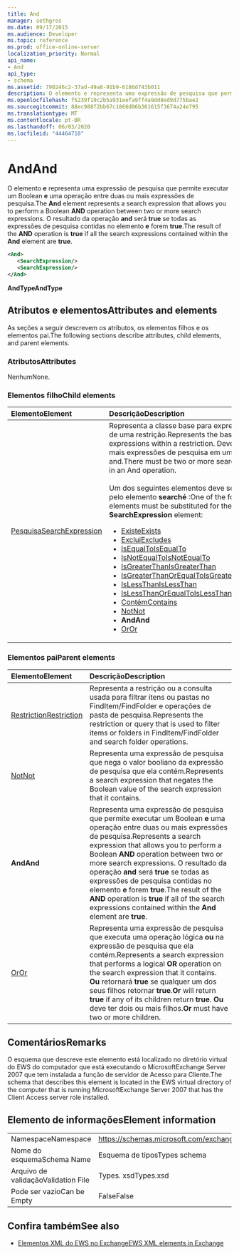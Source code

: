 ```yaml
---
title: And
manager: sethgros
ms.date: 09/17/2015
ms.audience: Developer
ms.topic: reference
ms.prod: office-online-server
localization_priority: Normal
api_name:
- And
api_type:
- schema
ms.assetid: 790246c2-37ad-49a8-91b9-6186d743b011
description: O elemento e representa uma expressão de pesquisa que permite executar um Boolean e uma operação entre duas ou mais expressões de pesquisa. O resultado da operação AND será true se todas as expressões de pesquisa contidas no elemento e forem true.
ms.openlocfilehash: f5239f19c2b5a931eefa9ff4a9dd8ed9d775bae2
ms.sourcegitcommit: 88ec988f2bb67c1866d06b361615f3674a24e795
ms.translationtype: MT
ms.contentlocale: pt-BR
ms.lasthandoff: 06/03/2020
ms.locfileid: "44464718"
---
```

# <a name="and"></a><span data-ttu-id="8fa13-104">And</span><span class="sxs-lookup"><span data-stu-id="8fa13-104">And</span></span>

<span data-ttu-id="8fa13-105">O elemento **e** representa uma expressão de pesquisa que permite executar um Boolean **e** uma operação entre duas ou mais expressões de pesquisa.</span><span class="sxs-lookup"><span data-stu-id="8fa13-105">The **And** element represents a search expression that allows you to perform a Boolean **AND** operation between two or more search expressions.</span></span> <span data-ttu-id="8fa13-106">O resultado da operação **and** será **true** se todas as expressões de pesquisa contidas no elemento **e** forem **true**.</span><span class="sxs-lookup"><span data-stu-id="8fa13-106">The result of the **AND** operation is **true** if all the search expressions contained within the **And** element are **true**.</span></span>
  
```xml
<And>
   <SearchExpression/>
   <SearchExpression/>
</And>
```

 <span data-ttu-id="8fa13-107">**AndType**</span><span class="sxs-lookup"><span data-stu-id="8fa13-107">**AndType**</span></span>
## <a name="attributes-and-elements"></a><span data-ttu-id="8fa13-108">Atributos e elementos</span><span class="sxs-lookup"><span data-stu-id="8fa13-108">Attributes and elements</span></span>

<span data-ttu-id="8fa13-109">As seções a seguir descrevem os atributos, os elementos filhos e os elementos pai.</span><span class="sxs-lookup"><span data-stu-id="8fa13-109">The following sections describe attributes, child elements, and parent elements.</span></span>
  
### <a name="attributes"></a><span data-ttu-id="8fa13-110">Atributos</span><span class="sxs-lookup"><span data-stu-id="8fa13-110">Attributes</span></span>

<span data-ttu-id="8fa13-111">Nenhum</span><span class="sxs-lookup"><span data-stu-id="8fa13-111">None.</span></span>
  
### <a name="child-elements"></a><span data-ttu-id="8fa13-112">Elementos filho</span><span class="sxs-lookup"><span data-stu-id="8fa13-112">Child elements</span></span>

|<span data-ttu-id="8fa13-113">**Elemento**</span><span class="sxs-lookup"><span data-stu-id="8fa13-113">**Element**</span></span>|<span data-ttu-id="8fa13-114">**Descrição**</span><span class="sxs-lookup"><span data-stu-id="8fa13-114">**Description**</span></span>|
|:-----|:-----|
|[<span data-ttu-id="8fa13-115">Pesquisa</span><span class="sxs-lookup"><span data-stu-id="8fa13-115">SearchExpression</span></span>](searchexpression.md) <br/> | <span data-ttu-id="8fa13-116">Representa a classe base para expressões dentro de uma restrição.</span><span class="sxs-lookup"><span data-stu-id="8fa13-116">Represents the base class for expressions within a restriction.</span></span> <span data-ttu-id="8fa13-117">Deve haver duas ou mais expressões de pesquisa em uma operação and.</span><span class="sxs-lookup"><span data-stu-id="8fa13-117">There must be two or more search expressions in an And operation.</span></span><br/><br/>  <span data-ttu-id="8fa13-118">Um dos seguintes elementos deve ser substituído pelo elemento **searché** :</span><span class="sxs-lookup"><span data-stu-id="8fa13-118">One of the following elements must be substituted for the **SearchExpression** element:</span></span><ul><li> [<span data-ttu-id="8fa13-119">Existe</span><span class="sxs-lookup"><span data-stu-id="8fa13-119">Exists</span></span>](exists.md)</li><li>[<span data-ttu-id="8fa13-120">Exclui</span><span class="sxs-lookup"><span data-stu-id="8fa13-120">Excludes</span></span>](excludes.md)</li><li>[<span data-ttu-id="8fa13-121">IsEqualTo</span><span class="sxs-lookup"><span data-stu-id="8fa13-121">IsEqualTo</span></span>](isequalto.md)</li><li>[<span data-ttu-id="8fa13-122">IsNotEqualTo</span><span class="sxs-lookup"><span data-stu-id="8fa13-122">IsNotEqualTo</span></span>](isnotequalto.md)</li><li>[<span data-ttu-id="8fa13-123">IsGreaterThan</span><span class="sxs-lookup"><span data-stu-id="8fa13-123">IsGreaterThan</span></span>](isgreaterthan.md)</li><li>[<span data-ttu-id="8fa13-124">IsGreaterThanOrEqualTo</span><span class="sxs-lookup"><span data-stu-id="8fa13-124">IsGreaterThanOrEqualTo</span></span>](isgreaterthanorequalto.md)</li><li>[<span data-ttu-id="8fa13-125">IsLessThan</span><span class="sxs-lookup"><span data-stu-id="8fa13-125">IsLessThan</span></span>](islessthan.md)</li><li>[<span data-ttu-id="8fa13-126">IsLessThanOrEqualTo</span><span class="sxs-lookup"><span data-stu-id="8fa13-126">IsLessThanOrEqualTo</span></span>](islessthanorequalto.md)</li><li>[<span data-ttu-id="8fa13-127">Contém</span><span class="sxs-lookup"><span data-stu-id="8fa13-127">Contains</span></span>](contains.md)</li><li>[<span data-ttu-id="8fa13-128">Not</span><span class="sxs-lookup"><span data-stu-id="8fa13-128">Not</span></span>](not.md)</li><li><span data-ttu-id="8fa13-129">**And**</span><span class="sxs-lookup"><span data-stu-id="8fa13-129">**And**</span></span></li><li>[<span data-ttu-id="8fa13-130">Or</span><span class="sxs-lookup"><span data-stu-id="8fa13-130">Or</span></span>](or.md) </li></ul> |
   
### <a name="parent-elements"></a><span data-ttu-id="8fa13-131">Elementos pai</span><span class="sxs-lookup"><span data-stu-id="8fa13-131">Parent elements</span></span>

|<span data-ttu-id="8fa13-132">**Elemento**</span><span class="sxs-lookup"><span data-stu-id="8fa13-132">**Element**</span></span>|<span data-ttu-id="8fa13-133">**Descrição**</span><span class="sxs-lookup"><span data-stu-id="8fa13-133">**Description**</span></span>|
|:-----|:-----|
|[<span data-ttu-id="8fa13-134">Restriction</span><span class="sxs-lookup"><span data-stu-id="8fa13-134">Restriction</span></span>](restriction.md) <br/> |<span data-ttu-id="8fa13-135">Representa a restrição ou a consulta usada para filtrar itens ou pastas no FindItem/FindFolder e operações de pasta de pesquisa.</span><span class="sxs-lookup"><span data-stu-id="8fa13-135">Represents the restriction or query that is used to filter items or folders in FindItem/FindFolder and search folder operations.</span></span>  <br/> |
|[<span data-ttu-id="8fa13-136">Not</span><span class="sxs-lookup"><span data-stu-id="8fa13-136">Not</span></span>](not.md) <br/> |<span data-ttu-id="8fa13-137">Representa uma expressão de pesquisa que nega o valor booliano da expressão de pesquisa que ela contém.</span><span class="sxs-lookup"><span data-stu-id="8fa13-137">Represents a search expression that negates the Boolean value of the search expression that it contains.</span></span>  <br/> |
|<span data-ttu-id="8fa13-138">**And**</span><span class="sxs-lookup"><span data-stu-id="8fa13-138">**And**</span></span> <br/> |<span data-ttu-id="8fa13-139">Representa uma expressão de pesquisa que permite executar um Boolean **e** uma operação entre duas ou mais expressões de pesquisa.</span><span class="sxs-lookup"><span data-stu-id="8fa13-139">Represents a search expression that allows you to perform a Boolean **AND** operation between two or more search expressions.</span></span> <span data-ttu-id="8fa13-140">O resultado da operação **and** será **true** se todas as expressões de pesquisa contidas no elemento **e** forem **true**.</span><span class="sxs-lookup"><span data-stu-id="8fa13-140">The result of the **AND** operation is **true** if all of the search expressions contained within the **And** element are **true**.</span></span>  <br/> |
|[<span data-ttu-id="8fa13-141">Or</span><span class="sxs-lookup"><span data-stu-id="8fa13-141">Or</span></span>](or.md) <br/> |<span data-ttu-id="8fa13-142">Representa uma expressão de pesquisa que executa uma operação lógica **ou** na expressão de pesquisa que ela contém.</span><span class="sxs-lookup"><span data-stu-id="8fa13-142">Represents a search expression that performs a logical **OR** operation on the search expression that it contains.</span></span> <span data-ttu-id="8fa13-143">**Ou** retornará **true** se qualquer um dos seus filhos retornar **true**.</span><span class="sxs-lookup"><span data-stu-id="8fa13-143">**Or** will return **true** if any of its children return **true**.</span></span> <span data-ttu-id="8fa13-144">**Ou** deve ter dois ou mais filhos.</span><span class="sxs-lookup"><span data-stu-id="8fa13-144">**Or** must have two or more children.</span></span>  <br/> |
   
## <a name="remarks"></a><span data-ttu-id="8fa13-145">Comentários</span><span class="sxs-lookup"><span data-stu-id="8fa13-145">Remarks</span></span>

<span data-ttu-id="8fa13-146">O esquema que descreve este elemento está localizado no diretório virtual do EWS do computador que está executando o MicrosoftExchange Server 2007 que tem instalada a função de servidor de Acesso para Cliente.</span><span class="sxs-lookup"><span data-stu-id="8fa13-146">The schema that describes this element is located in the EWS virtual directory of the computer that is running MicrosoftExchange Server 2007 that has the Client Access server role installed.</span></span>
  
## <a name="element-information"></a><span data-ttu-id="8fa13-147">Elemento de informações</span><span class="sxs-lookup"><span data-stu-id="8fa13-147">Element information</span></span>

|||
|:-----|:-----|
|<span data-ttu-id="8fa13-148">Namespace</span><span class="sxs-lookup"><span data-stu-id="8fa13-148">Namespace</span></span>  <br/> |https://schemas.microsoft.com/exchange/services/2006/types  <br/> |
|<span data-ttu-id="8fa13-149">Nome do esquema</span><span class="sxs-lookup"><span data-stu-id="8fa13-149">Schema Name</span></span>  <br/> |<span data-ttu-id="8fa13-150">Esquema de tipos</span><span class="sxs-lookup"><span data-stu-id="8fa13-150">Types schema</span></span>  <br/> |
|<span data-ttu-id="8fa13-151">Arquivo de validação</span><span class="sxs-lookup"><span data-stu-id="8fa13-151">Validation File</span></span>  <br/> |<span data-ttu-id="8fa13-152">Types. xsd</span><span class="sxs-lookup"><span data-stu-id="8fa13-152">Types.xsd</span></span>  <br/> |
|<span data-ttu-id="8fa13-153">Pode ser vazio</span><span class="sxs-lookup"><span data-stu-id="8fa13-153">Can be Empty</span></span>  <br/> |<span data-ttu-id="8fa13-154">False</span><span class="sxs-lookup"><span data-stu-id="8fa13-154">False</span></span>  <br/> |
   
## <a name="see-also"></a><span data-ttu-id="8fa13-155">Confira também</span><span class="sxs-lookup"><span data-stu-id="8fa13-155">See also</span></span>

- [<span data-ttu-id="8fa13-156">Elementos XML do EWS no Exchange</span><span class="sxs-lookup"><span data-stu-id="8fa13-156">EWS XML elements in Exchange</span></span>](ews-xml-elements-in-exchange.md)


